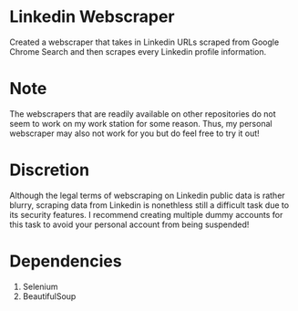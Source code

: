 # Linkedin Webscraper
 Created a webscraper that takes in Linkedin URLs scraped from Google Chrome Search and then scrapes every Linkedin profile information.

# Note
 The webscrapers that are readily available on other repositories do not seem to work on my work station for some reason. Thus, my personal webscraper may also not work for you but do feel free to try it out!

# Discretion
 Although the legal terms of webscraping on Linkedin public data is rather blurry, scraping data from Linkedin is nonethless still a difficult task due to its security features. I recommend creating multiple dummy accounts for this task to avoid your personal account from being suspended!
 
# Dependencies
1. Selenium
2. BeautifulSoup
